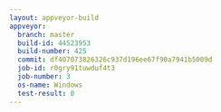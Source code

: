 ```yaml
---
layout: appveyor-build
appveyor:
  branch: master
  build-id: 44523953
  build-number: 425
  commit: df407073826326c937d196ee67f90a7941b5009d
  job-id: r0gry91tuwduf4t3
  job-number: 3
  os-name: Windows
  test-result: 0
---
```

